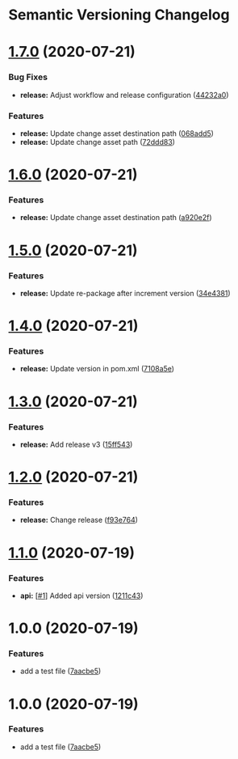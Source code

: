 # Semantic Versioning Changelog

# [1.7.0](https://github.com/embesozzi/java-semantic-release/compare/v1.6.0...v1.7.0) (2020-07-21)


### Bug Fixes

* **release:** Adjust workflow and release configuration ([44232a0](https://github.com/embesozzi/java-semantic-release/commit/44232a0b088904dce56f01969c975d9da7e90771))


### Features

* **release:** Update change asset destination path ([068add5](https://github.com/embesozzi/java-semantic-release/commit/068add5e9fc19dc3aff434fc658da12ab99c4905))
* **release:** Update change asset path ([72ddd83](https://github.com/embesozzi/java-semantic-release/commit/72ddd83ab6f0ad67bb45971ec96bec5220ae2384))

# [1.6.0](https://github.com/embesozzi/java-semantic-release/compare/v1.5.0...v1.6.0) (2020-07-21)


### Features

* **release:** Update change asset destination path ([a920e2f](https://github.com/embesozzi/java-semantic-release/commit/a920e2fa2d431ba946b9552f39a260422d2224bc))

# [1.5.0](https://github.com/embesozzi/java-semantic-release/compare/v1.4.0...v1.5.0) (2020-07-21)


### Features

* **release:** Update re-package after increment version ([34e4381](https://github.com/embesozzi/java-semantic-release/commit/34e4381d06cae83cd4d7f869451a0732225d258c))

# [1.4.0](https://github.com/embesozzi/java-semantic-release/compare/v1.3.0...v1.4.0) (2020-07-21)


### Features

* **release:** Update version in pom.xml ([7108a5e](https://github.com/embesozzi/java-semantic-release/commit/7108a5e5a01bd270c2c4d76019e3747d6d6c97cf))

# [1.3.0](https://github.com/embesozzi/java-semantic-release/compare/v1.2.0...v1.3.0) (2020-07-21)


### Features

* **release:** Add release v3 ([15ff543](https://github.com/embesozzi/java-semantic-release/commit/15ff543e7ac432fc0c24fa3575174b94cb88fcd9))

# [1.2.0](https://github.com/embesozzi/java-semantic-release/compare/v1.1.0...v1.2.0) (2020-07-21)


### Features

* **release:** Change release ([f93e764](https://github.com/embesozzi/java-semantic-release/commit/f93e764b0936b36ec125d13616c9251f148e8aff))

# [1.1.0](https://github.com/embesozzi/java-semantic-release/compare/v1.0.0...v1.1.0) (2020-07-19)


### Features

* **api:** [[#1](https://github.com/embesozzi/java-semantic-release/issues/1)] Added api version ([1211c43](https://github.com/embesozzi/java-semantic-release/commit/1211c437450292804595e8d4248a740e60de0ce8))

# 1.0.0 (2020-07-19)


### Features

* add a test file ([7aacbe5](https://github.com/embesozzi/java-semantic-release/commit/7aacbe540eaa11548dd44b80b34e51786954bfeb))

# 1.0.0 (2020-07-19)


### Features

* add a test file ([7aacbe5](https://github.com/embesozzi/java-semantic-release/commit/7aacbe540eaa11548dd44b80b34e51786954bfeb))
